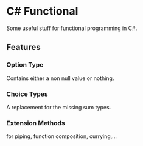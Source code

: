 # C# Functional
Some useful stuff for functional programming in C#.
## Features
### Option Type
Contains either a non null value or nothing.
### Choice Types
A replacement for the missing sum types.
### Extension Methods 
for piping, function composition, currying,...